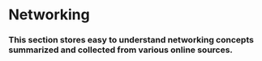 # Networking

### This section stores easy to understand networking concepts summarized and collected from various online sources.
